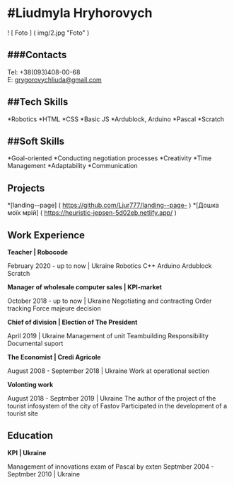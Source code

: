 #Liudmyla Hryhorovych
=======

! [ Foto ] ( img/2.jpg "Foto" )

###Contacts
-----------
Tel: +38(093)408-00-68  
E: grygorovychliuda@gmail.com  

##Tech Skills
-----------
*Robotics
*HTML
*CSS
*Basic JS
*Ardublock, Arduino
*Pascal
*Scratch

##Soft Skills
-----------
*Goal-oriented
*Conducting negotiation processes
*Creativity
*Time Management
*Adaptability
*Communication

Projects
-----------
*[landing--page] ( https://github.com/Ljur777/landing--page- )
*[Дошка моїх мрій] ( https://heuristic-jepsen-5d02eb.netlify.app/ )

Work Experience
-----------

**Teacher | Robocode**

February 2020 - up to now | Ukraine
Robotics
C++
Arduino
Ardublock
Scratch

**Manager of wholesale computer sales | KPI-market**

October 2018 - up to now | Ukraine
Negotiating and contracting
Order tracking
Force majeure decision

**Chief of division | Election of The President**

April 2019 | Ukraine
Management of unit
Teambuilding
Responsibility
Documental suport

**The Economist | Credi Agricole**

August 2008 - September 2018 | Ukraine
Work at operational section

**Volonting work**

August 2018 - Septmber 2019 | Ukraine
The author of the project of the tourist infosystem of the city of Fastov
Participated in the development of a tourist site

Education
-----------
**KPI | Ukraine**

Management of innovations
exam of Pascal by exten
Septmber 2004 - Septmber 2010 | Ukraine
